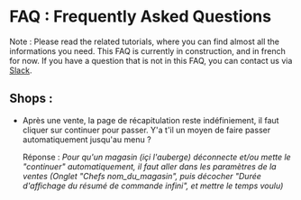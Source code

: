 # FAQ : Frequently Asked Questions

Note : Please read the related tutorials, where you can find almost all the informations you need.
This FAQ is currently in construction, and in french for now. If you have a question that is not in this FAQ, you can contact us via [Slack](https://borgia-app.slack.com).

## Shops :

- Après une vente, la page de récapitulation reste indéfiniement, il faut cliquer sur continuer pour passer. Y'a t'il un moyen de faire passer automatiquement jusqu'au menu ?

  Réponse : *Pour qu'un magasin (içi l'auberge) déconnecte et/ou mette le "continuer" automatiquement, il faut aller dans les paramètres de la ventes (Onglet "Chefs nom_du_magasin", puis décocher "Durée d'affichage du résumé de commande infini", et mettre le temps voulu)*
